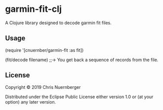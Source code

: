 # garmin-fit-clj

A Clojure library designed to decode garmin fit files.

## Usage

(require '[cnuernber/garmin-fit :as fit])

(fit/decode filename) ;;-> You get back a sequence of records from the file.

## License

Copyright © 2019 Chris Nuernberger

Distributed under the Eclipse Public License either version 1.0 or (at
your option) any later version.
